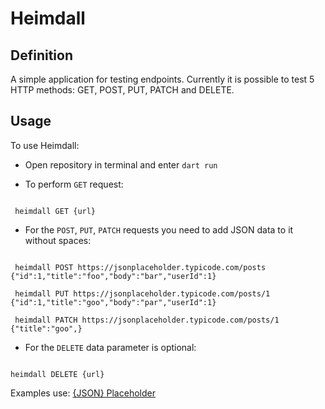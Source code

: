 # Heimdall

## Definition 

A simple application for testing endpoints. Currently it is possible to test 5 HTTP methods: GET, POST, PUT, PATCH and DELETE.

## Usage 

To use Heimdall: 

- Open repository in terminal and enter `dart run`

- To perform `GET` request: 

```Terminal

 heimdall GET {url}

```

 - For the `POST`, `PUT`, `PATCH` requests you need to add JSON data to it without spaces:

```Terminal

 heimdall POST https://jsonplaceholder.typicode.com/posts {"id":1,"title":"foo","body":"bar","userId":1}  

 heimdall PUT https://jsonplaceholder.typicode.com/posts/1 {"id":1,"title":"goo","body":"par","userId":1}  

 heimdall PATCH https://jsonplaceholder.typicode.com/posts/1 {"title":"goo",}  

 ```

 - For the `DELETE` data parameter is optional:


 ```Terminal

 heimdall DELETE {url}

```

Examples use: [{JSON} Placeholder](https://jsonplaceholder.typicode.com/)